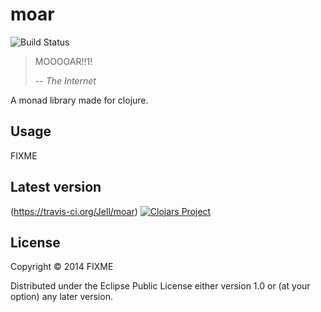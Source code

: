 # moar
![Build Status](https://travis-ci.org/Jell/moar.svg?branch=master)

> MOOOOAR!!1!
>
> -- <cite>The Internet</cite>

A monad library made for clojure.

## Usage

FIXME

## Latest version

(https://travis-ci.org/Jell/moar) [![Clojars Project](http://clojars.org/moar/latest-version.svg)](http://clojars.org/moar)

## License

Copyright © 2014 FIXME

Distributed under the Eclipse Public License either version 1.0 or (at
your option) any later version.

